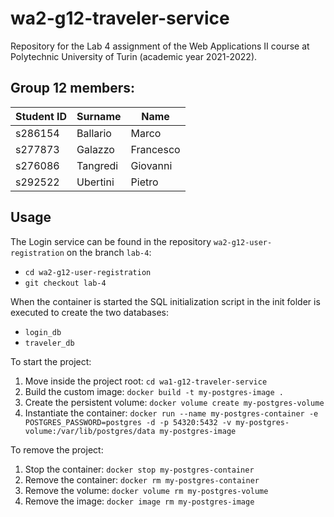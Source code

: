 # wa2-g12-traveler-service
Repository for the Lab 4 assignment of the Web Applications II course at Polytechnic University of Turin (academic year 2021-2022).

## Group 12 members:
| Student ID | Surname | Name |
| --- | --- | --- |
| s286154 | Ballario | Marco |
| s277873 | Galazzo | Francesco |
| s276086 | Tangredi | Giovanni |
| s292522 | Ubertini | Pietro |

## Usage

The Login service can be found in the repository ```wa2-g12-user-registration``` on the branch ```lab-4```:
- ```cd wa2-g12-user-registration```
- ```git checkout lab-4```

When the container is started the SQL initialization script in the init folder is executed to create the two databases:
- ```login_db``` 
- ```traveler_db```

To start the project:

1. Move inside the project root: ```cd wa1-g12-traveler-service```
2. Build the custom image: ```docker build -t my-postgres-image .```
3. Create the persistent volume: ```docker volume create my-postgres-volume```
4. Instantiate the container: ```docker run --name my-postgres-container -e POSTGRES_PASSWORD=postgres -d -p 54320:5432 -v my-postgres-volume:/var/lib/postgres/data my-postgres-image```

To remove the project:

1. Stop the container: ```docker stop my-postgres-container```
2. Remove the container: ```docker rm my-postgres-container```
3. Remove the volume: ```docker volume rm my-postgres-volume```
4. Remove the image: ```docker image rm my-postgres-image```
